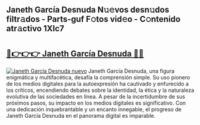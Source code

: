 ## Janeth García Desnuda N𝚞𝚎vos desn𝚞dos filtr𝚊dos - Parts-guf F𝚘tos vid𝚎o - C𝚘ntenido atr𝚊ctivo 1XIc7

# <h2><a href="http://mb8b1sg.tromn.icu/?c=Janeth+Garc%c3%ada+Desnuda">🔗👉👉👉 Janeth García Desnuda 🔗🔗</a></h2>

[![Janeth García Desnuda nuevo](https://i.imgur.com/pEAQMta.gif)](http://mb8b1sg.tromn.icu/?c=Janeth+Garc%c3%ada+Desnuda)
Janeth García Desnuda, una figura enigmática y multifacética, desafía la comprensión simple. Su uso pionero de los medios digitales para la autoexpresión ha cautivado y enfurecido a los críticos, encendiendo debates sobre la identidad, la ética y la naturaleza evolutiva de las sociedades en línea. A pesar de la incertidumbre de sus próximos pasos, su impacto en los medios digitales es significativo. Con una dedicación inquebrantable y un encanto innegable, el progreso de Janeth García Desnuda en el panorama digital es imparable.
